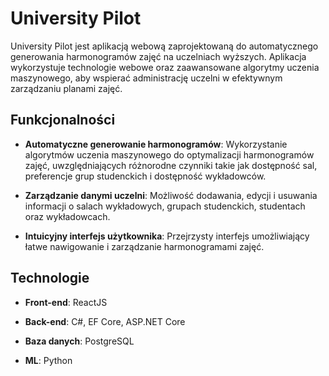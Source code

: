# University Pilot

University Pilot jest aplikacją webową zaprojektowaną do automatycznego generowania harmonogramów zajęć na uczelniach wyższych. Aplikacja wykorzystuje technologie webowe oraz zaawansowane algorytmy uczenia maszynowego, aby wspierać administrację uczelni w efektywnym zarządzaniu planami zajęć.

## Funkcjonalności

- **Automatyczne generowanie harmonogramów**: Wykorzystanie algorytmów uczenia maszynowego do optymalizacji harmonogramów zajęć, uwzględniających różnorodne czynniki takie jak dostępność sal, preferencje grup studenckich i dostępność wykładowców.
  
- **Zarządzanie danymi uczelni**: Możliwość dodawania, edycji i usuwania informacji o salach wykładowych, grupach studenckich, studentach oraz wykładowcach.

- **Intuicyjny interfejs użytkownika**: Przejrzysty interfejs umożliwiający łatwe nawigowanie i zarządzanie harmonogramami zajęć.

## Technologie

- **Front-end**: ReactJS

- **Back-end**: C#, EF Core, ASP.NET Core

- **Baza danych**: PostgreSQL
  
- **ML**: Python
